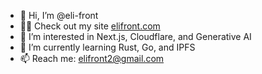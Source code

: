 - 👋 Hi, I’m @eli-front
- 👨‍💻 Check out my site [elifront.com](https://elifront.com)
- 👀 I’m interested in Next.js, Cloudflare, and Generative AI
- 🌱 I’m currently learning Rust, Go, and IPFS
- 📫 Reach me: elifront2@gmail.com

